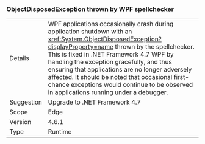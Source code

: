 ### ObjectDisposedException thrown by WPF spellchecker


|   |   |
|---|---|
|Details|WPF applications occasionally crash during application shutdown with an <xref:System.ObjectDisposedException?displayProperty=name> thrown by the spellchecker. This is fixed in .NET Framework 4.7 WPF by handling the exception gracefully, and thus ensuring that applications are no longer adversely affected. It should be noted that occasional first-chance exceptions would continue to be observed in applications running under a debugger.|
|Suggestion|Upgrade to .NET Framework 4.7|
|Scope|Edge|
|Version|4.6.1|
|Type|Runtime|

